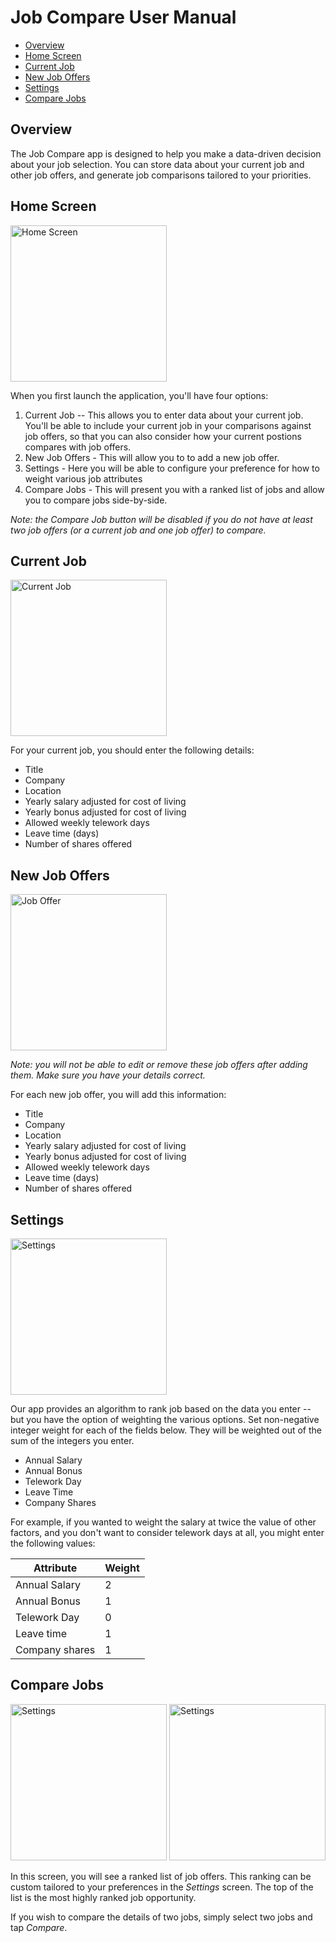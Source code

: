 # Job Compare User Manual

- [Overview](#overview)
- [Home Screen](#home-screen)
- [Current Job](#current-job)
- [New Job Offers](#new-job-offers)
- [Settings](#settings)
- [Compare Jobs](#compare-jobs)


## Overview

The Job Compare app is designed to help you make a data-driven decision about your job selection.  You can store data about your current job and other job offers, and generate job comparisons tailored to your priorities.

## Home Screen

<img src="./images/homescreen.png" alt="Home Screen" width="250"/>

When you first launch the application, you'll have four options:

1. Current Job -- This allows you to enter data about your current job.  You'll be able to include your current job in your comparisons against job offers, so that you can also consider how your current postions compares with job offers.
2. New Job Offers - This will allow you to to add a new job offer.  
3. Settings - Here you will be able to configure your preference for how to weight various job attributes 
4. Compare Jobs - This will present you with a ranked list of jobs and allow you to compare jobs side-by-side.

*Note: the Compare Job button will be disabled if you do not have at least two job offers (or a current job and one job offer) to compare.*

## Current Job

<img src="./images/current_job.png" alt="Current Job" width="250"/>

For your current job, you should enter the following details: 

* Title
* Company
* Location
* Yearly salary adjusted for cost of living
* Yearly bonus adjusted for cost of living
* Allowed weekly telework days
* Leave time (days)
* Number of shares offered

## New Job Offers

<img src="./images/job_offer.png" alt="Job Offer" width="250"/>

*Note: you will not be able to edit or remove these job offers after adding them. Make sure you have your details correct.*

For each new job offer, you will add this information:

* Title
* Company
* Location
* Yearly salary adjusted for cost of living
* Yearly bonus adjusted for cost of living
* Allowed weekly telework days
* Leave time (days)
* Number of shares offered

## Settings

<img src="./images/settings.png" alt="Settings" width="250"/>

Our app provides an algorithm to rank job based on the data you enter -- but you have the option of weighting the various options.  Set non-negative integer weight for each of the fields below.  They will be weighted out of the sum of the integers you enter.

* Annual Salary
* Annual Bonus
* Telework Day
* Leave Time
* Company Shares

For example, if you wanted to weight the salary at twice the value of other factors, and you don't want to consider telework days at all, you might enter the following values:

| Attribute      | Weight |
|----------------|--------|
| Annual Salary  | 2      |
| Annual Bonus   | 1      |
| Telework Day   | 0      |
| Leave time     | 1      |
| Company shares | 1      |

## Compare Jobs

<img src="./images/job_comparison.png" alt="Settings" width="250"/>
<img src="./images/job_rank.png" alt="Settings" width="250" />


In this screen, you will see a ranked list of job offers.  This ranking can be custom tailored to your preferences in the *Settings* screen.  The top of the list is the most highly ranked job opportunity.

If you wish to compare the details of two jobs, simply select two jobs and tap *Compare*.




 